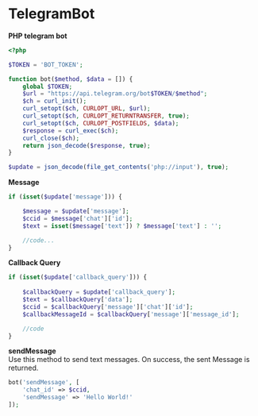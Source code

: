 # TelegramBot

**PHP telegram bot**
```php
<?php

$TOKEN = 'BOT_TOKEN';

function bot($method, $data = []) {
    global $TOKEN;
    $url = "https://api.telegram.org/bot$TOKEN/$method";
    $ch = curl_init();
    curl_setopt($ch, CURLOPT_URL, $url);
    curl_setopt($ch, CURLOPT_RETURNTRANSFER, true);
    curl_setopt($ch, CURLOPT_POSTFIELDS, $data);
    $response = curl_exec($ch);
    curl_close($ch);
    return json_decode($response, true);
}

$update = json_decode(file_get_contents('php://input'), true);

```

**Message**
```php
if (isset($update['message'])) {

	$message = $update['message'];
	$ccid = $message['chat']['id'];
	$text = isset($message['text']) ? $message['text'] : '';

	//code...
}
```

**Callback Query**
```php
if (isset($update['callback_query'])) {
	
	$callbackQuery = $update['callback_query'];
	$text = $callbackQuery['data'];
	$ccid = $callbackQuery['message']['chat']['id'];
	$callbackMessageId = $callbackQuery['message']['message_id'];

	//code
}
```
**sendMessage** <br>
Use this method to send text messages. On success, the sent Message is returned.
```php
bot('sendMessage', [
	'chat_id' => $ccid,
	'sendMessage' => 'Hello World!'
]);
```
